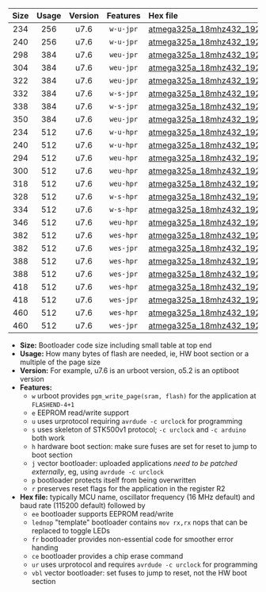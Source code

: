 |Size|Usage|Version|Features|Hex file|
|:-:|:-:|:-:|:-:|:--|
|234|256|u7.6|`w-u-jpr`|[atmega325a_18mhz432_19200bps_ur_vbl.hex](https://raw.githubusercontent.com/stefanrueger/urboot/main/bootloaders/atmega325a/fcpu_18mhz432/19200_bps/atmega325a_18mhz432_19200bps_ur_vbl.hex)|
|240|256|u7.6|`w-u-jpr`|[atmega325a_18mhz432_19200bps_lednop_ur_vbl.hex](https://raw.githubusercontent.com/stefanrueger/urboot/main/bootloaders/atmega325a/fcpu_18mhz432/19200_bps/atmega325a_18mhz432_19200bps_lednop_ur_vbl.hex)|
|298|384|u7.6|`weu-jpr`|[atmega325a_18mhz432_19200bps_ee_ur_vbl.hex](https://raw.githubusercontent.com/stefanrueger/urboot/main/bootloaders/atmega325a/fcpu_18mhz432/19200_bps/atmega325a_18mhz432_19200bps_ee_ur_vbl.hex)|
|304|384|u7.6|`weu-jpr`|[atmega325a_18mhz432_19200bps_ee_lednop_ur_vbl.hex](https://raw.githubusercontent.com/stefanrueger/urboot/main/bootloaders/atmega325a/fcpu_18mhz432/19200_bps/atmega325a_18mhz432_19200bps_ee_lednop_ur_vbl.hex)|
|322|384|u7.6|`weu-jpr`|[atmega325a_18mhz432_19200bps_ee_lednop_fr_ur_vbl.hex](https://raw.githubusercontent.com/stefanrueger/urboot/main/bootloaders/atmega325a/fcpu_18mhz432/19200_bps/atmega325a_18mhz432_19200bps_ee_lednop_fr_ur_vbl.hex)|
|332|384|u7.6|`w-s-jpr`|[atmega325a_18mhz432_19200bps_vbl.hex](https://raw.githubusercontent.com/stefanrueger/urboot/main/bootloaders/atmega325a/fcpu_18mhz432/19200_bps/atmega325a_18mhz432_19200bps_vbl.hex)|
|338|384|u7.6|`w-s-jpr`|[atmega325a_18mhz432_19200bps_lednop_vbl.hex](https://raw.githubusercontent.com/stefanrueger/urboot/main/bootloaders/atmega325a/fcpu_18mhz432/19200_bps/atmega325a_18mhz432_19200bps_lednop_vbl.hex)|
|350|384|u7.6|`weu-jpr`|[atmega325a_18mhz432_19200bps_ee_lednop_fr_ce_ur_vbl.hex](https://raw.githubusercontent.com/stefanrueger/urboot/main/bootloaders/atmega325a/fcpu_18mhz432/19200_bps/atmega325a_18mhz432_19200bps_ee_lednop_fr_ce_ur_vbl.hex)|
|234|512|u7.6|`w-u-hpr`|[atmega325a_18mhz432_19200bps_ur.hex](https://raw.githubusercontent.com/stefanrueger/urboot/main/bootloaders/atmega325a/fcpu_18mhz432/19200_bps/atmega325a_18mhz432_19200bps_ur.hex)|
|240|512|u7.6|`w-u-hpr`|[atmega325a_18mhz432_19200bps_lednop_ur.hex](https://raw.githubusercontent.com/stefanrueger/urboot/main/bootloaders/atmega325a/fcpu_18mhz432/19200_bps/atmega325a_18mhz432_19200bps_lednop_ur.hex)|
|294|512|u7.6|`weu-hpr`|[atmega325a_18mhz432_19200bps_ee_ur.hex](https://raw.githubusercontent.com/stefanrueger/urboot/main/bootloaders/atmega325a/fcpu_18mhz432/19200_bps/atmega325a_18mhz432_19200bps_ee_ur.hex)|
|300|512|u7.6|`weu-hpr`|[atmega325a_18mhz432_19200bps_ee_lednop_ur.hex](https://raw.githubusercontent.com/stefanrueger/urboot/main/bootloaders/atmega325a/fcpu_18mhz432/19200_bps/atmega325a_18mhz432_19200bps_ee_lednop_ur.hex)|
|318|512|u7.6|`weu-hpr`|[atmega325a_18mhz432_19200bps_ee_lednop_fr_ur.hex](https://raw.githubusercontent.com/stefanrueger/urboot/main/bootloaders/atmega325a/fcpu_18mhz432/19200_bps/atmega325a_18mhz432_19200bps_ee_lednop_fr_ur.hex)|
|328|512|u7.6|`w-s-hpr`|[atmega325a_18mhz432_19200bps.hex](https://raw.githubusercontent.com/stefanrueger/urboot/main/bootloaders/atmega325a/fcpu_18mhz432/19200_bps/atmega325a_18mhz432_19200bps.hex)|
|334|512|u7.6|`w-s-hpr`|[atmega325a_18mhz432_19200bps_lednop.hex](https://raw.githubusercontent.com/stefanrueger/urboot/main/bootloaders/atmega325a/fcpu_18mhz432/19200_bps/atmega325a_18mhz432_19200bps_lednop.hex)|
|346|512|u7.6|`weu-hpr`|[atmega325a_18mhz432_19200bps_ee_lednop_fr_ce_ur.hex](https://raw.githubusercontent.com/stefanrueger/urboot/main/bootloaders/atmega325a/fcpu_18mhz432/19200_bps/atmega325a_18mhz432_19200bps_ee_lednop_fr_ce_ur.hex)|
|382|512|u7.6|`wes-hpr`|[atmega325a_18mhz432_19200bps_ee.hex](https://raw.githubusercontent.com/stefanrueger/urboot/main/bootloaders/atmega325a/fcpu_18mhz432/19200_bps/atmega325a_18mhz432_19200bps_ee.hex)|
|382|512|u7.6|`wes-jpr`|[atmega325a_18mhz432_19200bps_ee_vbl.hex](https://raw.githubusercontent.com/stefanrueger/urboot/main/bootloaders/atmega325a/fcpu_18mhz432/19200_bps/atmega325a_18mhz432_19200bps_ee_vbl.hex)|
|388|512|u7.6|`wes-hpr`|[atmega325a_18mhz432_19200bps_ee_lednop.hex](https://raw.githubusercontent.com/stefanrueger/urboot/main/bootloaders/atmega325a/fcpu_18mhz432/19200_bps/atmega325a_18mhz432_19200bps_ee_lednop.hex)|
|388|512|u7.6|`wes-jpr`|[atmega325a_18mhz432_19200bps_ee_lednop_vbl.hex](https://raw.githubusercontent.com/stefanrueger/urboot/main/bootloaders/atmega325a/fcpu_18mhz432/19200_bps/atmega325a_18mhz432_19200bps_ee_lednop_vbl.hex)|
|418|512|u7.6|`wes-hpr`|[atmega325a_18mhz432_19200bps_ee_lednop_fr.hex](https://raw.githubusercontent.com/stefanrueger/urboot/main/bootloaders/atmega325a/fcpu_18mhz432/19200_bps/atmega325a_18mhz432_19200bps_ee_lednop_fr.hex)|
|418|512|u7.6|`wes-jpr`|[atmega325a_18mhz432_19200bps_ee_lednop_fr_vbl.hex](https://raw.githubusercontent.com/stefanrueger/urboot/main/bootloaders/atmega325a/fcpu_18mhz432/19200_bps/atmega325a_18mhz432_19200bps_ee_lednop_fr_vbl.hex)|
|460|512|u7.6|`wes-hpr`|[atmega325a_18mhz432_19200bps_ee_lednop_fr_ce.hex](https://raw.githubusercontent.com/stefanrueger/urboot/main/bootloaders/atmega325a/fcpu_18mhz432/19200_bps/atmega325a_18mhz432_19200bps_ee_lednop_fr_ce.hex)|
|460|512|u7.6|`wes-jpr`|[atmega325a_18mhz432_19200bps_ee_lednop_fr_ce_vbl.hex](https://raw.githubusercontent.com/stefanrueger/urboot/main/bootloaders/atmega325a/fcpu_18mhz432/19200_bps/atmega325a_18mhz432_19200bps_ee_lednop_fr_ce_vbl.hex)|

- **Size:** Bootloader code size including small table at top end
- **Usage:** How many bytes of flash are needed, ie, HW boot section or a multiple of the page size
- **Version:** For example, u7.6 is an urboot version, o5.2 is an optiboot version
- **Features:**
  + `w` urboot provides `pgm_write_page(sram, flash)` for the application at `FLASHEND-4+1`
  + `e` EEPROM read/write support
  + `u` uses urprotocol requiring `avrdude -c urclock` for programming
  + `s` uses skeleton of STK500v1 protocol; `-c urclock` and `-c arduino` both work
  + `h` hardware boot section: make sure fuses are set for reset to jump to boot section
  + `j` vector bootloader: uploaded applications *need to be patched externally*, eg, using `avrdude -c urclock`
  + `p` bootloader protects itself from being overwritten
  + `r` preserves reset flags for the application in the register R2
- **Hex file:** typically MCU name, oscillator frequency (16 MHz default) and baud rate (115200 default) followed by
  + `ee` bootloader supports EEPROM read/write
  + `lednop` "template" bootloader contains `mov rx,rx` nops that can be replaced to toggle LEDs
  + `fr` bootloader provides non-essential code for smoother error handing
  + `ce` bootloader provides a chip erase command
  + `ur` uses urprotocol and requires `avrdude -c urclock` for programming
  + `vbl` vector bootloader: set fuses to jump to reset, not the HW boot section
